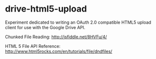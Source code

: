 drive-html5-upload
==================

Experiment dedicated to writing an OAuth 2.0 compatible HTML5 upload client for use with the Google Drive API.

Chunked File Reading: http://jsfiddle.net/8HVFu/4/

HTML 5 File API Reference: http://www.html5rocks.com/en/tutorials/file/dndfiles/
